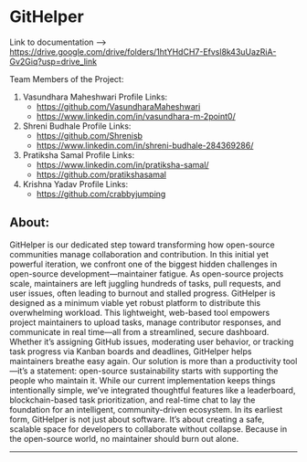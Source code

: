 # GitHelper
Link to documentation --> https://drive.google.com/drive/folders/1htYHdCH7-Efvsl8k43uUazRiA-Gv2Giq?usp=drive_link

Team Members of the Project:
1. Vasundhara Maheshwari
   Profile Links:
   - https://github.com/VasundharaMaheshwari
   - https://www.linkedin.com/in/vasundhara-m-2point0/
2. Shreni Budhale
   Profile Links:
   - https://github.com/Shrenisb
   - https://www.linkedin.com/in/shreni-budhale-284369286/  
3. Pratiksha Samal
   Profile Links:
   - https://www.linkedin.com/in/pratiksha-samal/
   - https://github.com/pratikshasamal
5. Krishna Yadav
   Profile Links:
   - https://github.com/crabbyjumping

About:
-----------------------------------------------------------------------------------------------------------------
GitHelper is our dedicated step toward transforming how open-source communities manage collaboration and contribution. In this initial yet powerful iteration, we confront one of the biggest hidden challenges in open-source development—maintainer fatigue.
As open-source projects scale, maintainers are left juggling hundreds of tasks, pull requests, and user issues, often leading to burnout and stalled progress. GitHelper is designed as a minimum viable yet robust platform to distribute this overwhelming workload.
This lightweight, web-based tool empowers project maintainers to upload tasks, manage contributor responses, and communicate in real time—all from a streamlined, secure dashboard. Whether it’s assigning GitHub issues, moderating user behavior, or tracking task progress via Kanban boards and deadlines, GitHelper helps maintainers breathe easy again.
Our solution is more than a productivity tool—it’s a statement: open-source sustainability starts with supporting the people who maintain it. While our current implementation keeps things intentionally simple, we’ve integrated thoughtful features like a leaderboard, blockchain-based task prioritization, and real-time chat to lay the foundation for an intelligent, community-driven ecosystem.
In its earliest form, GitHelper is not just about software. It’s about creating a safe, scalable space for developers to collaborate without collapse. Because in the open-source world, no maintainer should burn out alone.

------

